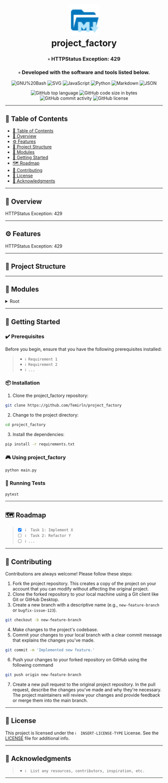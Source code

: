 
<div align="center">
<h1 align="center">
<img src="https://raw.githubusercontent.com/PKief/vscode-material-icon-theme/ec559a9f6bfd399b82bb44393651661b08aaf7ba/icons/folder-markdown-open.svg" width="100" />
<br>project_factory
</h1>
<h3>◦ HTTPStatus Exception: 429</h3>
<h3>◦ Developed with the software and tools listed below.</h3>

<p align="center">
<img src="https://img.shields.io/badge/GNU%20Bash-4EAA25.svg?style&logo=GNU-Bash&logoColor=white" alt="GNU%20Bash" />
<img src="https://img.shields.io/badge/SVG-FFB13B.svg?style&logo=SVG&logoColor=black" alt="SVG" />
<img src="https://img.shields.io/badge/JavaScript-F7DF1E.svg?style&logo=JavaScript&logoColor=black" alt="JavaScript" />
<img src="https://img.shields.io/badge/Python-3776AB.svg?style&logo=Python&logoColor=white" alt="Python" />
<img src="https://img.shields.io/badge/Markdown-000000.svg?style&logo=Markdown&logoColor=white" alt="Markdown" />
<img src="https://img.shields.io/badge/JSON-000000.svg?style&logo=JSON&logoColor=white" alt="JSON" />
</p>
<img src="https://img.shields.io/github/languages/top/Temirln/project_factory?style&color=5D6D7E" alt="GitHub top language" />
<img src="https://img.shields.io/github/languages/code-size/Temirln/project_factory?style&color=5D6D7E" alt="GitHub code size in bytes" />
<img src="https://img.shields.io/github/commit-activity/m/Temirln/project_factory?style&color=5D6D7E" alt="GitHub commit activity" />
<img src="https://img.shields.io/github/license/Temirln/project_factory?style&color=5D6D7E" alt="GitHub license" />
</div>

---

## 📒 Table of Contents
- [📒 Table of Contents](#-table-of-contents)
- [📍 Overview](#-overview)
- [⚙️ Features](#-features)
- [📂 Project Structure](#project-structure)
- [🧩 Modules](#modules)
- [🚀 Getting Started](#-getting-started)
- [🗺 Roadmap](#-roadmap)
- [🤝 Contributing](#-contributing)
- [📄 License](#-license)
- [👏 Acknowledgments](#-acknowledgments)

---


## 📍 Overview

HTTPStatus Exception: 429

---

## ⚙️ Features

HTTPStatus Exception: 429

---


## 📂 Project Structure




---

## 🧩 Modules

<details closed><summary>Root</summary>

| File                                                                                                                                                                                       | Summary                   |
| ---                                                                                                                                                                                        | ---                       |
| [build_files.sh](https://github.com/Temirln/project_factory/blob/main/build_files.sh)                                                                                                      | HTTPStatus Exception: 429 |
| [manage_local.py](https://github.com/Temirln/project_factory/blob/main/manage_local.py)                                                                                                    | HTTPStatus Exception: 429 |
| [manage_prod.py](https://github.com/Temirln/project_factory/blob/main/manage_prod.py)                                                                                                      | HTTPStatus Exception: 429 |
| [admin.py](https://github.com/Temirln/project_factory/blob/main/project_api\admin.py)                                                                                                      | HTTPStatus Exception: 429 |
| [apps.py](https://github.com/Temirln/project_factory/blob/main/project_api\apps.py)                                                                                                        | HTTPStatus Exception: 429 |
| [models.py](https://github.com/Temirln/project_factory/blob/main/project_api\models.py)                                                                                                    | HTTPStatus Exception: 429 |
| [serializers.py](https://github.com/Temirln/project_factory/blob/main/project_api\serializers.py)                                                                                          | HTTPStatus Exception: 429 |
| [tests.py](https://github.com/Temirln/project_factory/blob/main/project_api\tests.py)                                                                                                      | HTTPStatus Exception: 429 |
| [urls.py](https://github.com/Temirln/project_factory/blob/main/project_api\urls.py)                                                                                                        | HTTPStatus Exception: 429 |
| [views.py](https://github.com/Temirln/project_factory/blob/main/project_api\views.py)                                                                                                      | HTTPStatus Exception: 429 |
| [0001_initial.py](https://github.com/Temirln/project_factory/blob/main/project_api\migrations\0001_initial.py)                                                                             | HTTPStatus Exception: 429 |
| [0002_alter_message_sender_delete_userprofile.py](https://github.com/Temirln/project_factory/blob/main/project_api\migrations\0002_alter_message_sender_delete_userprofile.py)             | HTTPStatus Exception: 429 |
| [0003_userprofile.py](https://github.com/Temirln/project_factory/blob/main/project_api\migrations\0003_userprofile.py)                                                                     | HTTPStatus Exception: 429 |
| [0004_usertoken_rename_sender_message_user_and_more.py](https://github.com/Temirln/project_factory/blob/main/project_api\migrations\0004_usertoken_rename_sender_message_user_and_more.py) | HTTPStatus Exception: 429 |
| [asgi.py](https://github.com/Temirln/project_factory/blob/main/project_factory\asgi.py)                                                                                                    | HTTPStatus Exception: 429 |
| [urls.py](https://github.com/Temirln/project_factory/blob/main/project_factory\urls.py)                                                                                                    | HTTPStatus Exception: 429 |
| [wsgi.py](https://github.com/Temirln/project_factory/blob/main/project_factory\wsgi.py)                                                                                                    | HTTPStatus Exception: 429 |
| [wsgi_prod.py](https://github.com/Temirln/project_factory/blob/main/project_factory\wsgi_prod.py)                                                                                          | HTTPStatus Exception: 429 |
| [base.py](https://github.com/Temirln/project_factory/blob/main/project_factory\settings\base.py)                                                                                           | HTTPStatus Exception: 429 |
| [local.py](https://github.com/Temirln/project_factory/blob/main/project_factory\settings\local.py)                                                                                         | HTTPStatus Exception: 429 |
| [prod.py](https://github.com/Temirln/project_factory/blob/main/project_factory\settings\prod.py)                                                                                           | HTTPStatus Exception: 429 |

</details>

---

## 🚀 Getting Started

### ✔️ Prerequisites

Before you begin, ensure that you have the following prerequisites installed:
> - `ℹ️ Requirement 1`
> - `ℹ️ Requirement 2`
> - `ℹ️ ...`

### 📦 Installation

1. Clone the project_factory repository:
```sh
git clone https://github.com/Temirln/project_factory
```

2. Change to the project directory:
```sh
cd project_factory
```

3. Install the dependencies:
```sh
pip install -r requirements.txt
```

### 🎮 Using project_factory

```sh
python main.py
```

### 🧪 Running Tests
```sh
pytest
```

---


## 🗺 Roadmap

> - [X] `ℹ️  Task 1: Implement X`
> - [ ] `ℹ️  Task 2: Refactor Y`
> - [ ] `ℹ️ ...`


---

## 🤝 Contributing

Contributions are always welcome! Please follow these steps:
1. Fork the project repository. This creates a copy of the project on your account that you can modify without affecting the original project.
2. Clone the forked repository to your local machine using a Git client like Git or GitHub Desktop.
3. Create a new branch with a descriptive name (e.g., `new-feature-branch` or `bugfix-issue-123`).
```sh
git checkout -b new-feature-branch
```
4. Make changes to the project's codebase.
5. Commit your changes to your local branch with a clear commit message that explains the changes you've made.
```sh
git commit -m 'Implemented new feature.'
```
6. Push your changes to your forked repository on GitHub using the following command
```sh
git push origin new-feature-branch
```
7. Create a new pull request to the original project repository. In the pull request, describe the changes you've made and why they're necessary.
The project maintainers will review your changes and provide feedback or merge them into the main branch.

---

## 📄 License

This project is licensed under the `ℹ️  INSERT-LICENSE-TYPE` License. See the [LICENSE](https://docs.github.com/en/communities/setting-up-your-project-for-healthy-contributions/adding-a-license-to-a-repository) file for additional info.

---

## 👏 Acknowledgments

> - `ℹ️  List any resources, contributors, inspiration, etc.`

---
